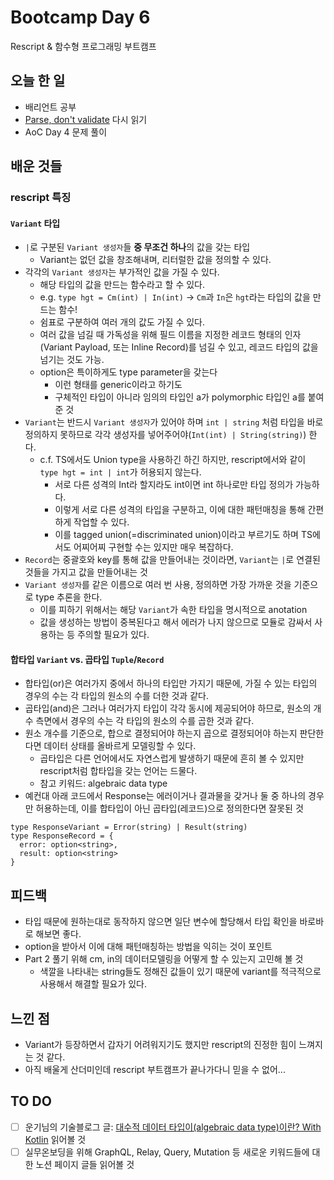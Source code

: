 # Bootcamp Day 6

Rescript & 함수형 프로그래밍 부트캠프

## 오늘 한 일
- 배리언트 공부
- [Parse, don't validate](https://lexi-lambda.github.io/blog/2019/11/05/parse-don-t-validate/) 다시 읽기
- AoC Day 4 문제 풀이

## 배운 것들

### rescript 특징

#### `Variant` 타입
- `|`로 구분된 `Variant 생성자`들 **중 무조건 하나**의 값을 갖는 타입
  - Variant는 없던 값을 창조해내며, 리터럴한 값을 정의할 수 있다. 
- 각각의 `Variant 생성자`는 부가적인 값을 가질 수 있다.
  - 해당 타입의 값을 만드는 함수라고 할 수 있다. 
  - e.g. `type hgt = Cm(int) | In(int)` -> `Cm`과 `In`은 `hgt`라는 타입의 값을 만드는 함수!
  - 쉼표로 구분하여 여러 개의 값도 가질 수 있다.
  - 여러 값을 넘길 때 가독성을 위해 필드 이름을 지정한 레코드 형태의 인자(Variant Payload, 또는 Inline Record)를 넘길 수 있고, 레코드 타입의 값을 넘기는 것도 가능.
  - option은 특이하게도 type parameter을 갖는다 
    - 이런 형태를 generic이라고 하기도
    - 구체적인 타입이 아니라 임의의 타입인 a가 polymorphic 타입인 a를 붙여준 것
- `Variant`는 반드시 `Variant 생성자`가 있어야 하며 `int | string` 처럼 타입을 바로 정의하지 못하므로 각각 생성자를 넣어주어야(`Int(int) | String(string)`) 한다.
  - c.f. TS에서도 Union type을 사용하긴 하긴 하지만, rescript에서와 같이 `type hgt = int | int`가 허용되지 않는다. 
    - 서로 다른 성격의 Int라 할지라도 int이면 int 하나로만 타입 정의가 가능하다.
    - 이렇게 서로 다른 성격의 타입을 구분하고, 이에 대한 패턴매칭을 통해 간편하게 작업할 수 있다. 
    - 이를 tagged union(=discriminated union)이라고 부르기도 하며 TS에서도 어찌어찌 구현할 수는 있지만 매우 복잡하다.
- `Record`는 중괄호와 key를 통해 값을 만들어내는 것이라면, `Variant`는 `|`로 연결된 것들을 가지고 값을 만들어내는 것
- `Variant 생성자`를 같은 이름으로 여러 번 사용, 정의하면 가장 가까운 것을 기준으로 type 추론을 한다. 
  - 이를 피하기 위해서는 해당 `Variant`가 속한 타입을 명시적으로 anotation
  - 값을 생성하는 방법이 중복된다고 해서 에러가 나지 않으므로 모듈로 감싸서 사용하는 등 주의할 필요가 있다.

#### 합타입 `Variant` vs. 곱타입 `Tuple`/`Record`
- 합타입(or)은 여러가지 중에서 하나의 타입만 가지기 때문에, 가질 수 있는 타입의 경우의 수는 각 타입의 원소의 수를 더한 것과 같다.
- 곱타입(and)은 그러나 여러가지 타입이 각각 동시에 제공되어야 하므로, 원소의 개수 측면에서 경우의 수는 각 타입의 원소의 수를 곱한 것과 같다. 
- 원소 개수를 기준으로, 합으로 결정되어야 하는지 곱으로 결정되어야 하는지 판단한다면 데이터 상태를 올바르게 모델링할 수 있다.
  - 곱타입은 다른 언어에서도 자연스럽게 발생하기 때문에 흔히 볼 수 있지만 rescript처럼 합타입을 갖는 언어는 드물다.
  - 참고 키워드: algebraic data type
- 예컨대 아래 코드에서 Response는 에러이거나 결과물을 갖거나 둘 중 하나의 경우만 허용하는데, 이를 합타입이 아닌 곱타입(레코드)으로 정의한다면 잘못된 것
```res
type ResponseVariant = Error(string) | Result(string)
type ResponseRecord = {
  error: option<string>,
  result: option<string>
}
```

## 피드백
- 타입 때문에 원하는대로 동작하지 않으면 일단 변수에 할당해서 타입 확인을 바로바로 해보면 좋다.
- option을 받아서 이에 대해 패턴매칭하는 방법을 익히는 것이 포인트
- Part 2 풀기 위해 cm, in의 데이터모델링을 어떻게 할 수 있는지 고민해 볼 것
  - 색깔을 나타내는 string들도 정해진 값들이 있기 때문에 variant를 적극적으로 사용해서 해결할 필요가 있다.

## 느낀 점
- Variant가 등장하면서 갑자기 어려워지기도 했지만 rescript의 진정한 힘이 느껴지는 것 같다.
- 아직 배울게 산더미인데 rescript 부트캠프가 끝나가다니 믿을 수 없어...

## TO DO
- [ ] 운기님의 기술블로그 글: [대수적 데이터 타입이(algebraic data type)이란? With Kotlin](https://green-labs.github.io/algebraic-data-type) 읽어볼 것
- [ ] 실무온보딩을 위해 GraphQL, Relay, Query, Mutation 등 새로운 키워드들에 대한 노션 페이지 글들 읽어볼 것